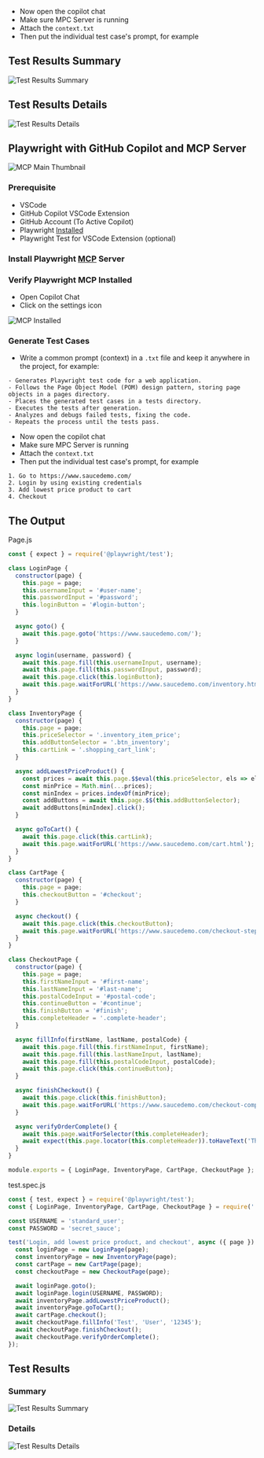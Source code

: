 - Now open the copilot chat
- Make sure MPC Server is running
- Attach the `context.txt`
- Then put the individual test case's prompt, for example 

## Test Results Summary
![Test Results Summary](screenshots/test-results-summary.png)

## Test Results Details
![Test Results Details](screenshots/test-results-details.png)

## Playwright with GitHub Copilot and MCP Server
![MCP Main Thumbnail](screenshots/mcp.png)

### Prerequisite   
- VSCode
- GitHub Copilot VSCode Extension
- GitHub Account (To Active Copilot)
- Playwright [Installed](https://playwright.dev/docs/intro#installing-playwright)
- Playwright Test for VSCode Extension (optional)

### Install Playwright [MCP](https://github.com/microsoft/playwright-mcp) Server
### Verify Playwright MCP Installed
- Open Copilot Chat
- Click on the settings icon

![MCP Installed](screenshots/mcp_installed.png)

### Generate Test Cases
- Write a common prompt (context) in a `.txt` file and keep it anywhere in the project, for example:

```
- Generates Playwright test code for a web application.
- Follows the Page Object Model (POM) design pattern, storing page objects in a pages directory.
- Places the generated test cases in a tests directory.
- Executes the tests after generation.
- Analyzes and debugs failed tests, fixing the code.
- Repeats the process until the tests pass.
```

- Now open the copilot chat
- Make sure MPC Server is running
- Attach the `context.txt`
- Then put the individual test case's prompt, for example 

```
1. Go to https://www.saucedemo.com/
2. Login by using existing credentials 
3. Add lowest price product to cart
4. Checkout 
```

## The Output

Page.js
```javascript
const { expect } = require('@playwright/test');

class LoginPage {
  constructor(page) {
    this.page = page;
    this.usernameInput = '#user-name';
    this.passwordInput = '#password';
    this.loginButton = '#login-button';
  }

  async goto() {
    await this.page.goto('https://www.saucedemo.com/');
  }

  async login(username, password) {
    await this.page.fill(this.usernameInput, username);
    await this.page.fill(this.passwordInput, password);
    await this.page.click(this.loginButton);
    await this.page.waitForURL('https://www.saucedemo.com/inventory.html');
  }
}

class InventoryPage {
  constructor(page) {
    this.page = page;
    this.priceSelector = '.inventory_item_price';
    this.addButtonSelector = '.btn_inventory';
    this.cartLink = '.shopping_cart_link';
  }

  async addLowestPriceProduct() {
    const prices = await this.page.$$eval(this.priceSelector, els => els.map(e => parseFloat(e.textContent.replace('$', ''))));
    const minPrice = Math.min(...prices);
    const minIndex = prices.indexOf(minPrice);
    const addButtons = await this.page.$$(this.addButtonSelector);
    await addButtons[minIndex].click();
  }

  async goToCart() {
    await this.page.click(this.cartLink);
    await this.page.waitForURL('https://www.saucedemo.com/cart.html');
  }
}

class CartPage {
  constructor(page) {
    this.page = page;
    this.checkoutButton = '#checkout';
  }

  async checkout() {
    await this.page.click(this.checkoutButton);
    await this.page.waitForURL('https://www.saucedemo.com/checkout-step-one.html');
  }
}

class CheckoutPage {
  constructor(page) {
    this.page = page;
    this.firstNameInput = '#first-name';
    this.lastNameInput = '#last-name';
    this.postalCodeInput = '#postal-code';
    this.continueButton = '#continue';
    this.finishButton = '#finish';
    this.completeHeader = '.complete-header';
  }

  async fillInfo(firstName, lastName, postalCode) {
    await this.page.fill(this.firstNameInput, firstName);
    await this.page.fill(this.lastNameInput, lastName);
    await this.page.fill(this.postalCodeInput, postalCode);
    await this.page.click(this.continueButton);
  }

  async finishCheckout() {
    await this.page.click(this.finishButton);
    await this.page.waitForURL('https://www.saucedemo.com/checkout-complete.html');
  }

  async verifyOrderComplete() {
    await this.page.waitForSelector(this.completeHeader);
    await expect(this.page.locator(this.completeHeader)).toHaveText('Thank you for your order!');
  }
}

module.exports = { LoginPage, InventoryPage, CartPage, CheckoutPage };

```
test.spec.js
```javascript
const { test, expect } = require('@playwright/test');
const { LoginPage, InventoryPage, CartPage, CheckoutPage } = require('../pages/SauceDemoPages');

const USERNAME = 'standard_user';
const PASSWORD = 'secret_sauce';

test('Login, add lowest price product, and checkout', async ({ page }) => {
  const loginPage = new LoginPage(page);
  const inventoryPage = new InventoryPage(page);
  const cartPage = new CartPage(page);
  const checkoutPage = new CheckoutPage(page);

  await loginPage.goto();
  await loginPage.login(USERNAME, PASSWORD);
  await inventoryPage.addLowestPriceProduct();
  await inventoryPage.goToCart();
  await cartPage.checkout();
  await checkoutPage.fillInfo('Test', 'User', '12345');
  await checkoutPage.finishCheckout();
  await checkoutPage.verifyOrderComplete();
});
```

## Test Results
### Summary
![Test Results Summary](screenshots/test-results-summary.png)

### Details
![Test Results Details](screenshots/test-results-details.png)


